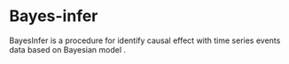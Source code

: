 # Bayes-infer
BayesInfer is a procedure for  identify causal effect with time series events data based on Bayesian model .
